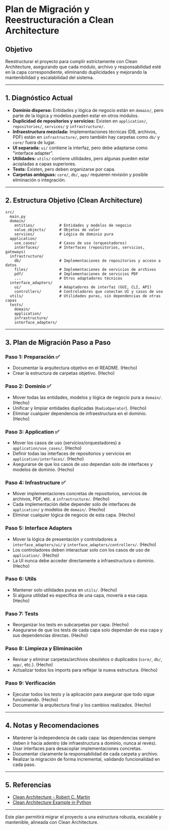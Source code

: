 # Plan de Migración y Reestructuración a Clean Architecture

## Objetivo
Reestructurar el proyecto para cumplir estrictamente con Clean Architecture, asegurando que cada módulo, archivo y responsabilidad esté en la capa correspondiente, eliminando duplicidades y mejorando la mantenibilidad y escalabilidad del sistema.

---

## 1. Diagnóstico Actual

- **Dominio disperso:** Entidades y lógica de negocio están en `domain/`, pero parte de la lógica y modelos pueden estar en otros módulos.
- **Duplicidad de repositorios y servicios:** Existen en `application/`, `repositories/`, `services/` y `infrastructure/`.
- **Infraestructura mezclada:** Implementaciones técnicas (DB, archivos, PDF) están en `infrastructure/`, pero también hay carpetas como `db/` y `core/` fuera de lugar.
- **UI separada:** `ui/` contiene la interfaz, pero debe adaptarse como "interface adapter".
- **Utilidades:** `utils/` contiene utilidades, pero algunas pueden estar acopladas a capas superiores.
- **Tests:** Existen, pero deben organizarse por capa.
- **Carpetas ambiguas:** `core/`, `db/`, `app/` requieren revisión y posible eliminación o integración.

---

## 2. Estructura Objetivo (Clean Architecture)

```
src/
  main.py
  domain/
    entities/           # Entidades y modelos de negocio
    value_objects/      # Objetos de valor
    services/           # Lógica de dominio pura
  application/
    use_cases/          # Casos de uso (orquestadores)
    interfaces/         # Interfaces (repositorios, servicios, gateways)
  infrastructure/
    db/                 # Implementaciones de repositorios y acceso a datos
    files/              # Implementaciones de servicios de archivos
    pdf/                # Implementaciones de servicios PDF
    ...                 # Otros adaptadores técnicos
  interface_adapters/
    ui/                 # Adaptadores de interfaz (GUI, CLI, API)
    controllers/        # Controladores que conectan UI y casos de uso
  utils/                # Utilidades puras, sin dependencias de otras capas
  tests/
    domain/
    application/
    infrastructure/
    interface_adapters/
```

---

## 3. Plan de Migración Paso a Paso

### Paso 1: Preparación ✅
- Documentar la arquitectura objetivo en el README. (Hecho)
- Crear la estructura de carpetas objetivo. (Hecho)

### Paso 2: Dominio ✅
- Mover todas las entidades, modelos y lógica de negocio pura a `domain/`. (Hecho)
- Unificar y limpiar entidades duplicadas (`RadioOperator`). (Hecho)
- Eliminar cualquier dependencia de infraestructura en el dominio. (Hecho)


### Paso 3: Application ✅
- Mover los casos de uso (servicios/orquestadores) a `application/use_cases/`. (Hecho)
- Definir todas las interfaces de repositorios y servicios en `application/interfaces/`. (Hecho)
- Asegurarse de que los casos de uso dependan solo de interfaces y modelos de dominio. (Hecho)


### Paso 4: Infrastructure ✅
- Mover implementaciones concretas de repositorios, servicios de archivos, PDF, etc. a `infrastructure/`. (Hecho)
- Cada implementación debe depender solo de interfaces de `application/` y modelos de `domain/`. (Hecho)
- Eliminar cualquier lógica de negocio de esta capa. (Hecho)

### Paso 5: Interface Adapters
- Mover la lógica de presentación y controladores a `interface_adapters/ui/` y `interface_adapters/controllers/`. (Hecho)
- Los controladores deben interactuar solo con los casos de uso de `application/`. (Hecho)
- La UI nunca debe acceder directamente a infraestructura o dominio. (Hecho)

### Paso 6: Utils
- Mantener solo utilidades puras en `utils/`. (Hecho)
- Si alguna utilidad es específica de una capa, moverla a esa capa. (Hecho)

### Paso 7: Tests
- Reorganizar los tests en subcarpetas por capa. (Hecho)
- Asegurarse de que los tests de cada capa solo dependan de esa capa y sus dependencias directas. (Hecho)

### Paso 8: Limpieza y Eliminación
- Revisar y eliminar carpetas/archivos obsoletos o duplicados (`core/`, `db/`, `app/`, etc.). (Hecho)
- Actualizar todos los imports para reflejar la nueva estructura. (Hecho)

### Paso 9: Verificación
- Ejecutar todos los tests y la aplicación para asegurar que todo sigue funcionando. (Hecho)
- Documentar la arquitectura final y los cambios realizados. (Hecho)

---

## 4. Notas y Recomendaciones

- Mantener la independencia de cada capa: las dependencias siempre deben ir hacia adentro (de infraestructura a dominio, nunca al revés).
- Usar interfaces para desacoplar implementaciones concretas.
- Documentar claramente la responsabilidad de cada carpeta y archivo.
- Realizar la migración de forma incremental, validando funcionalidad en cada paso.

---

## 5. Referencias
- [Clean Architecture - Robert C. Martin](https://8thlight.com/blog/uncle-bob/2012/08/13/the-clean-architecture.html)
- [Clean Architecture Example in Python](https://github.com/jeffknupp/clean-architecture)

---

Este plan permitirá migrar el proyecto a una estructura robusta, escalable y mantenible, alineada con Clean Architecture.
